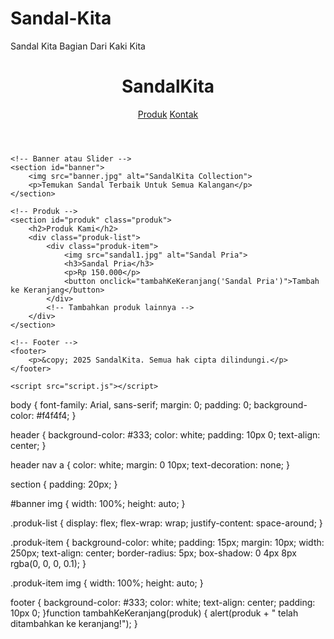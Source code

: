 # Sandal-Kita
Sandal Kita Bagian Dari Kaki Kita
<!DOCTYPE html>
<html lang="id">
<head>
    <meta charset="UTF-8">
    <meta name="viewport" content="width=device-width, initial-scale=1.0">
    <title>SandalKita - Toko Sandal Terbaik</title>
    <link rel="stylesheet" href="style.css">
</head>
<body>
    <!-- Header -->
    <header>
        <div class="container">
            <h1>SandalKita</h1>
            <nav>
                <a href="#produk">Produk</a>
                <a href="#kontak">Kontak</a>
            </nav>
        </div>
    </header>

    <!-- Banner atau Slider -->
    <section id="banner">
        <img src="banner.jpg" alt="SandalKita Collection">
        <p>Temukan Sandal Terbaik Untuk Semua Kalangan</p>
    </section>

    <!-- Produk -->
    <section id="produk" class="produk">
        <h2>Produk Kami</h2>
        <div class="produk-list">
            <div class="produk-item">
                <img src="sandal1.jpg" alt="Sandal Pria">
                <h3>Sandal Pria</h3>
                <p>Rp 150.000</p>
                <button onclick="tambahKeKeranjang('Sandal Pria')">Tambah ke Keranjang</button>
            </div>
            <!-- Tambahkan produk lainnya -->
        </div>
    </section>

    <!-- Footer -->
    <footer>
        <p>&copy; 2025 SandalKita. Semua hak cipta dilindungi.</p>
    </footer>

    <script src="script.js"></script>
</body>
</html>body {
    font-family: Arial, sans-serif;
    margin: 0;
    padding: 0;
    background-color: #f4f4f4;
}

header {
    background-color: #333;
    color: white;
    padding: 10px 0;
    text-align: center;
}

header nav a {
    color: white;
    margin: 0 10px;
    text-decoration: none;
}

section {
    padding: 20px;
}

#banner img {
    width: 100%;
    height: auto;
}

.produk-list {
    display: flex;
    flex-wrap: wrap;
    justify-content: space-around;
}

.produk-item {
    background-color: white;
    padding: 15px;
    margin: 10px;
    width: 250px;
    text-align: center;
    border-radius: 5px;
    box-shadow: 0 4px 8px rgba(0, 0, 0, 0.1);
}

.produk-item img {
    width: 100%;
    height: auto;
}

footer {
    background-color: #333;
    color: white;
    text-align: center;
    padding: 10px 0;
}function tambahKeKeranjang(produk) {
    alert(produk + " telah ditambahkan ke keranjang!");
}
